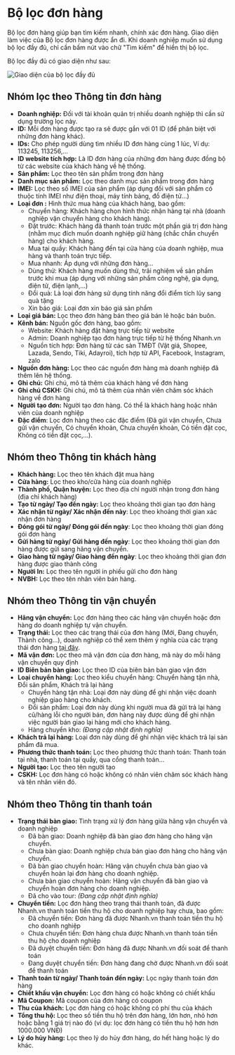 # Bộ lọc đơn hàng

Bộ lọc đơn hàng giúp bạn tìm kiếm nhanh, chính xác đơn hàng. Giao diện làm việc của Bộ lọc đơn hàng được ẩn đi. Khi doanh nghiệp muốn sử dụng bộ lọc đầy đủ, chỉ cần bấm nút vào chữ "Tìm kiếm"  để hiển thị bộ lọc.

Bộ lọc đầy đủ có giao diện như sau:

![Giao diện của bộ lọc đầy đủ](https://raw.githubusercontent.com/nhanhapi/manual/master/docs/don-hang/img/bo-loc-don-hang-1.png)

## Nhóm lọc theo Thông tin đơn hàng

- **Doanh nghiệp:** Đối với tài khoản quản trị nhiều doanh nghiệp thì cần sử dụng trường lọc này.
- **ID:** Mỗi đơn hàng được tạo ra sẽ được gắn với 01 ID (để phân biệt với những đơn hàng khác). 
- **IDs:** Cho phép người dùng tìm nhiều ID đơn hàng cùng 1 lúc, Ví dụ: 113245, 113256,...
- **ID website tích hợp:** Là ID đơn hàng của những đơn hàng được đồng bộ từ các website của khách hàng về hệ thống.
- **Sản phẩm:** Lọc theo tên sản phẩm trong đơn hàng
- **Danh mục sản phẩm:** Lọc theo danh mục sản phẩm trong đơn hàng 
- **IMEI:** Lọc theo số IMEI của sản phẩm (áp dụng đối với sản phẩm có thuộc tính IMEI như điện thoại, máy tính bảng, đồ điện tử...)
- **Loại đơn :** Hình thức mua hàng của khách hàng, bao gồm: 
  - Chuyển hàng: Khách hàng chọn hình thức nhận hàng tại nhà (doanh nghiệp vận chuyển hàng cho khách hàng).
  - Đặt trước: Khách hàng đã thanh toán trước một phần giá trị đơn hàng (nhằm mục đích muốn doanh nghiệp giữ hàng (chắc chắn chuyển hàng) cho khách hàng.
  - Mua tại quầy: Khách hàng đến tại cửa hàng của doanh nghiệp, mua hàng và thanh toán trực tiếp.
  - Mua nhanh: Áp dụng với những đơn hàng...
  - Dùng thử: Khách hàng muốn dùng thử, trải nghiệm về sản phẩm trước khi mua (áp dụng với những sản phẩm công nghệ, gia dụng, điện tử, điện lạnh,...)
  - Đổi quà: Là loại đơn hàng sử dụng tính năng đổi điểm tích lũy sang quà tặng
  - Xin báo giá: Loại đơn xin báo giá sản phẩm
- **Loại giá bán:** Lọc theo đơn hàng bán theo giá bán lẻ hoặc bán buôn.
- **Kênh bán:** Nguồn gốc đơn hàng, bao gồm: 
  - Website: Khách hàng đặt hàng trực tiếp từ website
  - Admin: Doanh nghiệp tạo đơn hàng trực tiếp từ hệ thống Nhanh.vn
  - Nguồn tích hợp: Đơn hàng từ các sàn TMĐT (Vật giá, Shopee, Lazada, Sendo, Tiki, Adayroi), tích hợp từ API, Facebook, Instagram, zalo
- **Nguồn đơn hàng:** Lọc theo các nguồn đơn hàng mà doanh nghiệp đã thêm lên hệ thống.
- **Ghi chú:** Ghi chú, mô tả thêm của khách hàng về đơn hàng
- **Ghi chú CSKH:** Ghi chú, mô tả thêm của nhân viên chăm sóc khách hàng về đơn hàng
- **Người tạo đơn:** Người tạo đơn hàng. Có thể là khách hàng hoặc nhân viên của doanh nghiệp
- **Đặc điểm**: Lọc đơn hàng theo các đặc điểm (Đã gửi vận chuyển, Chưa gửi vận chuyển, Có chuyển khoản, Chưa chuyển khoản, Có tiền đặt cọc, Không có tiền đặt cọc,...).
## Nhóm theo Thông tin khách hàng

- **Khách hàng:** Lọc theo tên khách đặt mua hàng
- **Cửa hàng:** Lọc theo kho/cửa hàng của doanh nghiệp
- **Thành phố, Quận huyện:** Lọc theo địa chỉ người nhận trong đơn hàng (địa chỉ khách hàng)
- **Tạo từ ngày/ Tạo đến ngày:** Lọc theo khoảng thời gian tạo đơn hàng
- **Xác nhận từ ngày/ Xác nhận đến này**: Lọc theo khoảng thời gian xác nhận đơn hàng
- **Đóng gói từ ngày/ Đóng gói đến ngày**: Lọc theo khoảng thời gian đóng gói đơn hàng
- **Gửi hàng từ ngày/ Gửi hàng đến ngày**: Lọc theo khoảng thời gian đơn hàng được gửi sang hãng vận chuyển.
- **Giao hàng từ ngày/ Giao hàng đến ngày**: Lọc theo khoảng thời gian đơn hàng được giao thành công
- **Người In:** Lọc theo tên người in phiếu gửi cho đơn hàng
- **NVBH:** Lọc theo tên nhân viên bán hàng.

## Nhóm theo Thông tin vận chuyển
- **Hãng vận chuyển:** Lọc đơn hàng theo các hãng vận chuyển hoặc đơn hàng do doanh nghiệp tự vận chuyển.
- **Trạng thái:** Lọc theo các trạng thái của đơn hàng (Mới, Đang chuyển, Thành công...), doanh nghiệp có thể xem thêm ý nghĩa của các trạng thái đơn hàng [tại đây](link).
- **Mã vận đơn:** Lọc theo mã vận đơn của đơn hàng, mã này do mỗi hãng vận chuyển quy định
- **ID Biên bản bàn giao:** Lọc theo ID của biên bản bàn giao vận đơn
- **Loại chuyển hàng:** Lọc theo kiểu chuyển hàng: Chuyển hàng tận nhà, Đổi sản phẩm, Khách trả lại hàng
  - Chuyển hàng tận nhà: Loại đơn này dùng để ghi nhận việc doanh nghiệp giao hàng cho khách.
  - Đổi sản phẩm: Loại đơn này dùng khi người mua đã gửi trả lại hàng cũ/hàng lỗi cho người bán, đơn hàng này được dùng để ghi nhận việc người bán giao lại hàng mới cho khách hàng.
  - Hàng chuyển kho: *(Đang cập nhật định nghĩa)*
- **Khách trả lại hàng:** Loại đơn này dùng để ghi nhận việc khách trả lại sản phẩm đã mua.
- **Phương thức thanh toán:** Lọc theo phương thức thanh toán: Thanh toán tại nhà, thanh toán tại quầy, qua cổng thanh toán...
- **Người tạo:** Lọc theo tên người tạo
- **CSKH:** Lọc đơn hàng có hoặc không có nhân viên chăm sóc khách hàng và tên nhân viên đó.

## Nhóm theo Thông tin thanh toán 
- **Trạng thái bàn giao:** Tình trạng xử lý đơn hàng giữa hãng vận chuyển và doanh nghiệp
  - Đã bàn giao: Doanh nghiệp đã bàn giao đơn hàng cho hãng vận chuyển.
  - Chưa bàn giao: Doanh nghiệp chưa bán giao đơn hàng cho hãng vận chuyển.
  - Đã bàn giao chuyển hoàn: Hãng vận chuyển chưa bàn giao và chuyển hoàn lại đơn hàng cho doanh nghiệp.
  - Chưa bàn giao chuyển hoàn: Hãng vận chuyển đã bàn giao và chuyển hoàn đơn hàng cho doanh nghiệp.
  - Đã cho vào tour: *(Đang cập nhật định nghĩa)*
- **Chuyển tiền:** Lọc đơn hàng theo trạng thái thanh toán, đã được Nhanh.vn thanh toán tiền thu hộ cho doanh nghiệp hay chưa, bao gồm:
  - Đã chuyển tiền: Đơn hàng đã được Nhanh.vn thanh toán tiền thu hộ cho doanh nghiệp
  - Chưa chuyển tiền: Đơn hàng chưa được Nhanh.vn thanh toán tiền thu hộ cho doanh nghiệp
  - Đã duyệt chuyển tiền: Đơn hàng đã được Nhanh.vn đối soát để thanh toán
  - Đang duyệt chuyển tiền: Đơn hàng đang chờ được Nhanh.vn đối soát để thanh toán
- **Thanh toán từ ngày/ Thanh toán đến ngày:** Lọc ngày thanh toán đơn hàng
- **Chiết khấu vận chuyển:** Lọc đơn hàng có hoặc không có chiết khấu
- **Mã Coupon:** Mã coupon của đơn hàng có coupon
- **Thu của khách:** Lọc đơn hàng có hoặc không có phí thu của khách
- **Tổng thu hộ:** Lọc theo số tiền thu hộ trên đơn hàng, lớn hơn, nhỏ hơn hoặc bằng 1 giá trị nào đó (ví dụ: lọc đơn hàng có tiền thu hộ hơn hơn 1000.000 VNĐ)
- **Lý do hủy hàng:** Lọc theo lý do hủy đơn hàng, do hết hàng hoặc lý do khác.
